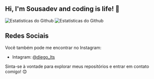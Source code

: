 ## Hi, I'm Sousadev and coding is life! 👋
<div>
  
<img src="https://github-readme-stats.vercel.app/api?username=diegolts7&show_icons=true&theme=radical" alt="Estatisticas do Github"/>
<img src="https://github-readme-stats.vercel.app/api?username=diegolts7&show_icons=true&theme=radical" alt="Estatisticas do Github"/>
</div>

## Redes Sociais

Você também pode me encontrar no Instagram:

- Intagram: [@diego_lts](https://www.instagram.com/diego_lts/)

Sinta-se à vontade para explorar meus repositórios e entrar em contato comigo! 😊
